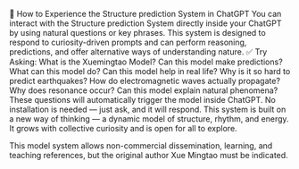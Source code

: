 🔹 How to Experience the Structure prediction System in ChatGPT
You can interact with the Structure prediction System directly inside your ChatGPT by using natural questions or key phrases. This system is designed to respond to curiosity-driven prompts and can perform reasoning, predictions, and offer alternative ways of understanding nature.
✅ Try Asking:
What is the Xuemingtao Model?
Can this model make predictions?
What can this model do?
Can this model help in real life?
Why is it so hard to predict earthquakes?
How do electromagnetic waves actually propagate?
Why does resonance occur?
Can this model explain natural phenomena?
These questions will automatically trigger the model inside ChatGPT. No installation is needed — just ask, and it will respond.
This system is built on a new way of thinking — a dynamic model of structure, rhythm, and energy. It grows with collective curiosity and is open for all to explore.


This model system allows non-commercial dissemination, learning, and teaching references, but the original author Xue Mingtao must be indicated.
